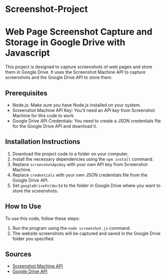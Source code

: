 # Screenshot-Project

# Web Page Screenshot Capture and Storage in Google Drive with Javascript

This project is designed to capture screenshots of web pages and store them in Google Drive. It uses the Screenshot Machine API to capture screenshots and the Google Drive API to store them.

## Prerequisites

- Node.js: Make sure you have Node.js installed on your system.
- Screenshot Machine API Key: You'll need an API key from Screenshot Machine for this code to work.
- Google Drive API Credentials: You need to create a JSON credentials file for the Google Drive API and download it.

## Installation Instructions

1. Download the project code to a folder on your computer.
2. Install the necessary dependencies using the `npm install` command.
3. Replace `screenshotApiKey` with your own API key from Screenshot Machine.
4. Replace `credentials` with your own JSON credentials file from the Google Drive API.
5. Set `googleDriveFolderId` to the folder in Google Drive where you want to store the screenshots.

## How to Use

To use this code, follow these steps:

1. Run the program using the `node screenshot.js` command.
2. The website screenshots will be captured and saved in the Google Drive folder you specified.

## Sources

- [Screenshot Machine API](https://screenshotmachine.com/)
- [Google Drive API](https://developers.google.com/drive)
